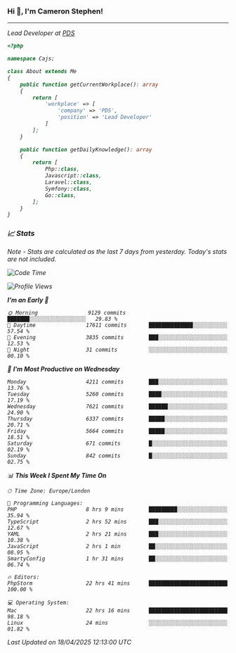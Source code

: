 ### Hi 👋, I'm Cameron Stephen!
<hr>
<p><em>Lead Developer at <a href="https://prindatasolutions.co.uk">PDS</a></p>


```php
<?php

namespace Cajs;

class About extends Me
{
    public function getCurrentWorkplace(): array
    {
        return [
            'workplace' => [
                'company' => 'PDS',
                'position' => 'Lead Developer'
            ]
        ];
    }

    public function getDailyKnowledge(): array
    {
        return [
            Php::class,
            Javascript::class,
            Laravel::class,
            Symfony::class,
            Go::class,
        ];
    }
}
```

### 📈 Stats
<p><em>Note - Stats are calculated as the last 7 days from yesterday. Today's stats are not included.</em></p>


<!--START_SECTION:waka-->
![Code Time](http://img.shields.io/badge/Code%20Time-4%2C472%20hrs%2038%20mins-blue)

![Profile Views](http://img.shields.io/badge/Profile%20Views-0-blue)

**I'm an Early 🐤** 

```text
🌞 Morning                9129 commits        ███████░░░░░░░░░░░░░░░░░░   29.83 % 
🌆 Daytime                17611 commits       ██████████████░░░░░░░░░░░   57.54 % 
🌃 Evening                3835 commits        ███░░░░░░░░░░░░░░░░░░░░░░   12.53 % 
🌙 Night                  31 commits          ░░░░░░░░░░░░░░░░░░░░░░░░░   00.10 % 
```
📅 **I'm Most Productive on Wednesday** 

```text
Monday                   4211 commits        ███░░░░░░░░░░░░░░░░░░░░░░   13.76 % 
Tuesday                  5260 commits        ████░░░░░░░░░░░░░░░░░░░░░   17.19 % 
Wednesday                7621 commits        ██████░░░░░░░░░░░░░░░░░░░   24.90 % 
Thursday                 6337 commits        █████░░░░░░░░░░░░░░░░░░░░   20.71 % 
Friday                   5664 commits        █████░░░░░░░░░░░░░░░░░░░░   18.51 % 
Saturday                 671 commits         █░░░░░░░░░░░░░░░░░░░░░░░░   02.19 % 
Sunday                   842 commits         █░░░░░░░░░░░░░░░░░░░░░░░░   02.75 % 
```


📊 **This Week I Spent My Time On** 

```text
🕑︎ Time Zone: Europe/London

💬 Programming Languages: 
PHP                      8 hrs 9 mins        █████████░░░░░░░░░░░░░░░░   35.94 % 
TypeScript               2 hrs 52 mins       ███░░░░░░░░░░░░░░░░░░░░░░   12.67 % 
YAML                     2 hrs 21 mins       ███░░░░░░░░░░░░░░░░░░░░░░   10.38 % 
JavaScript               2 hrs 1 min         ██░░░░░░░░░░░░░░░░░░░░░░░   08.95 % 
SmartyConfig             1 hr 31 mins        ██░░░░░░░░░░░░░░░░░░░░░░░   06.74 % 

🔥 Editors: 
PhpStorm                 22 hrs 41 mins      █████████████████████████   100.00 % 

💻 Operating System: 
Mac                      22 hrs 16 mins      █████████████████████████   98.18 % 
Linux                    24 mins             ░░░░░░░░░░░░░░░░░░░░░░░░░   01.82 % 
```


 Last Updated on 18/04/2025 12:13:00 UTC
<!--END_SECTION:waka-->
